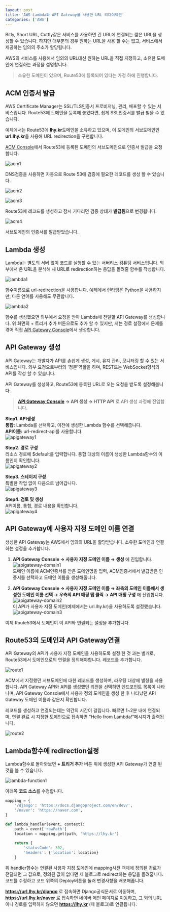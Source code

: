 ```yaml
---
layout: post
title: 'AWS Lambda와 API Gateway를 사용한 URL 리다이렉션'
categories: ['AWS']
---
```


Bitly, Short URL, Cuttly같은 서비스를 사용하면 긴 URL에 연결되는 짧은 URL을 생성할 수 있습니다. 하지만 대부분의 경우 원하는 URL을 사용 할 수는 없고, 서비스에서 제공하는 임의의 주소가 할당됩니다.

AWS의 서비스를 사용해서 임의의 URL대신 원하는 URL을 직접 지정하고, 소유한 도메인에 연결하는 과정을 설명합니다.

> 소유한 도메인이 있으며, Route53에 등록되어 있다는 가정 하에 진행합니다.

## ACM 인증서 발급

AWS Certificate Manager는 SSL/TLS인증서 프로비저닝, 관리, 배포할 수 있는 서비스입니다. Route53에 도메인을 등록해 놓았다면, 쉽게 SSL인증서를 발급 받을 수 있습니다.

예제에서는 Route53에 **lhy.kr**도메인을 소유하고 있으며, 이 도메인의 서브도메인인 **url.lhy.kr**을 사용해 URL redirection을 구현합니다.

[ACM Console](https://console.aws.amazon.com/acm)에서 Route53에 등록된 도메인의 서브도메인으로 인증서 발급을 요청합니다.

![acm1](../../images/2022-07-12-lambda-url-redirection/acm1.png)

DNS검증을 사용하면 자동으로 Route 53에 검증에 필요한 레코드를 생성 할 수 있습니다.

![acm2](../../images/2022-07-12-lambda-url-redirection/acm2.png)

![acm3](../../images/2022-07-12-lambda-url-redirection/acm3.png)

Route53에 레코드를 생성하고 잠시 기다리면 검증 상태가 **발급됨**으로 변경됩니다.

![acm4](../../images/2022-07-12-lambda-url-redirection/acm4.png)

서브도메인의 인증서를 발급받았습니다.



## Lambda 생성

Lambda는 별도의 서버 없이 코드를 실행할 수 있는 서버리스 컴퓨팅 서비스입니다. 외부에서 온 URL을 분석해 새 URL로 redirection하는 응답을 돌려줄 함수를 작성합니다.

![lambda1](../../images/2022-07-12-lambda-url-redirection/lambda1.png)

함수이름으로 url-redirection을 사용합니다. 예제에서 런타임은 Python을 사용하지만, 다른 언어를 사용해도 무관합니다.

![lambda2](../../images/2022-07-12-lambda-url-redirection/lambda2.png)

함수를 생성했으면 외부에서 요청을 받아 Lambda에 전달할 API Gateway를 생성합니다. 위 화면의 + 트리거 추가 버튼으로도 추가 할 수 있지만, 저는 경로 설정에서 문제를 겪어 직접 [API Gateway Console](https://console.aws.amazon.com/apigateway/home)에서 생성합니다.

## API Gateway 생성

API Gateway는 개발자가 API를 손쉽게 생성, 게시, 유지 관리, 모니터링 할 수 있는 서비스입니다. 외부 요청으로부터의 '정문'역할을 하며, REST또는 WebSocket형식의 API를 작성 할 수 있습니다.

API Gateway를 생성하고, Route53에 등록된 URL로 오는 요청을 받도록 설정해봅니다.

> **[API Gateway Console](https://console.aws.amazon.com/apigateway) → API 생성 → HTTP API** 로 API 생성 과정에 진입합니다.

**Step1. API생성**  
**통합:** Lambda를 선택하고, 이전에 생성한 Lambda 함수를 선택해줍니다.  
**API이름:** url-redirect-api를 사용합니다.  
![apigateway1](../../images/2022-07-12-lambda-url-redirection/apigateway1.png)

**Step2. 경로 구성**  
리소스 경로에 $default를 입력합니다. 통합 대상의 이름이 생성한 Lambda함수의 이름인지 확인합니다.  
![apigateway2](../../images/2022-07-12-lambda-url-redirection/apigateway2.png)

**Step3. 스테이지 구성**  
특별한 작업 없이 다음으로 넘어갑니다.  
![apigateway3](../../images/2022-07-12-lambda-url-redirection/apigateway3.png)

**Step4. 검토 및 생성**  
API이름, 통합, 경로 내용을 확인합니다.  
![apigateway4](../../images/2022-07-12-lambda-url-redirection/apigateway4.png)

## API Gateway에 사용자 지정 도메인 이름 연결

생성한 API Gateway는 AWS에서 임의의 URL을 할당받습니다. 소유한 도메인과 연결하는 설정을 추가합니다.

1. **API Gateway Console → 사용자 지정 도메인 이름 → 생성** 에 진입합니다.  
    ![apigateway-domain1](../../images/2022-07-12-lambda-url-redirection/apigateway-domain1.png)  
    도메인 이름에 ACM인증서를 받은 도메인명을 입력, ACM인증서에서 발급받은 인증서를 선택하고 도메인 이름을 생성해줍니다.

2. **API Gateway Console → 사용자 지정 도메인 이름 → 좌측의 도메인 이름에서 생성한 도메인 이름 선택 → 우측의 API 매핑 탭 클릭 → API 매핑 구성** 에 진입합니다.  
   ![apigateway-domain2](../../images/2022-07-12-lambda-url-redirection/apigateway-domain2.png)  
   이 API가 사용자 지정 도메인(예제에서는 url.lhy.kr)을 사용하도록 설정했습니다.  
   ![apigateway-domain3](../../images/2022-07-12-lambda-url-redirection/apigateway-domain3.png)

이제 Route53에서 도메인이 이 API와 연결되는 설정을 추가합니다.



## Route53의 도메인과 API Gateway연결

API Gateway의 API가 사용자 지정 도메인을 사용하도록 설정 한 것 과는 별개로, Route53에서 도메인으로의 연결을 정의해야합니다. 레코드를 추가합니다.

![route1](../../images/2022-07-12-lambda-url-redirection/route1.png)

ACM에서 지정했던 서브도메인에 대한 레코드를 생성하며, 라우팅 대상에 별칭을 사용합니다. API Gateway API와 API를 생성했던 리전을 선택하면 엔드포인트 목록이 나타나며, API Gateway Console에서 사용자 정의 도메인을 생성 한 후 나타났던 API Gateway 도메인 이름과 같은지 확인합니다.

레코드를 생성하고 연결되는데는 약간의 시간이 걸립니다. 빠르면 1~2분 내에 연결되며, 연결 완료 시 지정한 도메인으로 접속하면 "Hello from Lambda!"메시지가 출력됩니다.

![route2](../../images/2022-07-12-lambda-url-redirection/route2.png)

## Lambda함수에 redirection설정

Lambda함수로 돌아와보면 **+ 트리거 추가** 버튼 위에 생성한 API Gateway가 연결 된 것을 볼 수 있습니다.

![lambda-function1](../../images/2022-07-12-lambda-url-redirection/lambda-function1.png)

아래쪽 **코드 소스**를 수정합니다.

```python
mapping = {
    '/django': 'https://docs.djangoproject.com/en/dev/',
    '/naver': 'https://naver.com',
}

def lambda_handler(event, context):
    path = event['rawPath']
    location = mapping.get(path, 'https://lhy.kr')
    
    return {
        'statusCode': 302,
        'headers': {'location': location}
    }

```

위 handler함수는 연결된 사용자 지정 도메인에 mapping사전 객체에 정의된 경로가 전달되면 그 값으로, 정의된 값이 없다면 제 블로그로 redirect하는 응답을 돌려줍니다. 코드를 수정하고 코드 위쪽의 Deploy버튼을 눌러 변경사항을 배포해줍니다.

**https://url.lhy.kr/django** 로 접속하면 Django공식문서로 이동하며, **https://url.lhy.kr/naver** 로 접속하면 네이버 메인 페이지로 이동하고, 그 외의 URL이나 경로를 입력하지 않으면 **https://lhy.kr** (제 블로그)로 연결됩니다.





